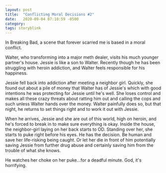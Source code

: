 ```yaml
---
layout: post
title:  "Conflicting Moral Decisions #2"
date:   2020-09-04 07:10:59 -0500
category: 
tags: storyblink
---
```


In Breaking Bad, a scene that forever scarred me is based in a moral conflict. 

Walter, who transforming into a major meth dealer, visits his much younger partner's house. Jessie is like a son to Walter. Recently though he has been struggling with heroin addiction, and Walter feels responsible for his happiness. 

Jessie fell back into addiction after meeting a neighbor girl. Quickly, she found out about a pile of money that Walter has of Jessie's which with good intentions he was protecting for Jessie until he's well. She loses control and makes all these crazy threats about ratting him out and calling the cops and such unless Walter hands over the money. Walter painfully does so, but that night, he returns to set things right and to work it out with Jessie.

When he arrives, Jessie and she are out of this world, high on heroin, and he's forced to break in to make sure everything is okay. Inside the house, the neighbor-girl laying on her back starts to OD. Standing over her, she starts to puke right before his eyes. He has the decision. Be human and save her life-risking being caught. Or let her die in front of him potentially saving Jessie from further drug abuse and certainly saving him from the trouble of what she knows.

He watches her choke on her puke...for a deadful minute. God, it's horrifying.